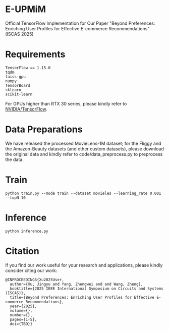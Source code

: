 # E-UPMiM
Official TensorFlow Implementation for Our Paper "Beyond Preferences: Enriching User Profiles for Effective E-commerce Recommendations" (ISCAS 2025)

# Requirements
```
TensorFlow == 1.15.0
tqdm
faiss-gpu
numpy
TensorBoard
sklearn
scikit-learn
```
For GPUs higher than RTX 30 series, please kindly refer to [NVIDIA/TensorFlow](https://github.com/NVIDIA/tensorflow).

# Data Preparations
We have released the processed MovieLens-1M dataset; for the Fliggy and the Amazon-Beauty datasets (and other custom datasets), please download the original data and kindly refer to code/data_preprocess.py to preprocess the data.

# Train
```
python train.py --mode train --dataset movieles --learning_rate 0.001 --topN 10
```

# Inference
```
python inference.py
```

# Citation
If you find our work useful for your research and applications, please kindly consider citing our work:
```
@INPROCEEDINGS{Xu2025User,
  author={Xu, Jingyu and Yang, Zhengwei and and Wang, Zheng},
  booktitle={2025 IEEE International Symposium on Circuits and Systems (ISCAS)}, 
  title={Beyond Preferences: Enriching User Profiles for Effective E-commerce Recommendations}, 
  year={2025},
  volume={},
  number={},
  pages={1-5},
  doi={TBD}}
```
